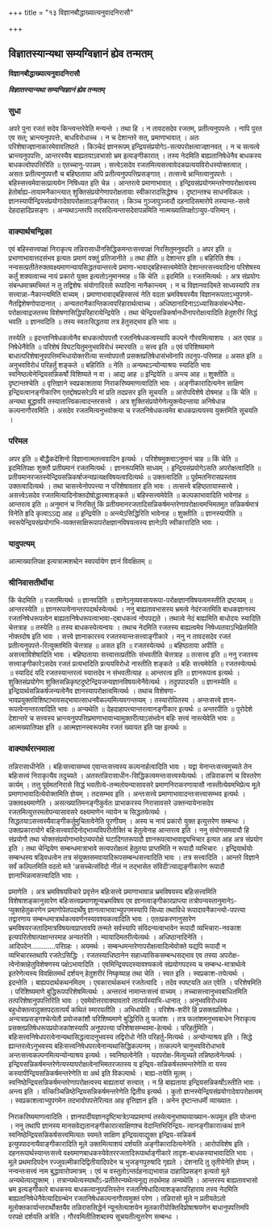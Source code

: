 +++
title = "१३ विज्ञानबौद्धाख्यात्यनुवादनिरासौ"

+++


## विज्ञातस्यान्यथा सम्यग्विज्ञानं ह्येव तन्मतम्

**विज्ञानबौद्धाख्यात्यनुवादनिरासौ**

***विज्ञातस्यान्यथा सम्यग्विज्ञानं ह्येव तन्मतम्***

### **सुधा**

अपरे पुना रजतं सदेव किन्त्वन्तरेवेति मन्यन्ते । तथा हि । न तावदसदेव रजतम्, प्रतीत्यनुपपत्तेः । नापि पुरत एव सत्; भ्रान्त्यनुपपत्तेः, बाधविरोधाच्च । न च देशान्तरे सत्, प्रमाणाभावात् । अतः परिशेषाज्ज्ञानाकारमेवावतिष्ठते । किञ्चेदं ज्ञानरूपम् इन्द्रियसंप्रयोगेऽ-सत्यपरोक्षत्वाज्ज्ञानवत् । न च सत्यत्वे भ्रान्त्यनुपपत्तिः, आन्तरस्यैव बाह्यतयाऽवभासो भ्रम इत्यङ्गीकारात् । तस्य नेदमिति बाह्यतानिषेधेनैव बाधकस्य बाधकत्वोपपत्तिरिति ॥ एतच्चानु-पपन्नम् । सत्त्वेऽसदेव रजतमित्यसत्त्वावेदकप्रत्ययविरोधस्योक्तत्वात् । असतः प्रतीत्यनुपपत्तौ च बहिष्ठताया अपि प्रतीत्यनुपपत्तिप्रसङ्गात् । तत्सत्त्वे भ्रान्तित्वानुपपत्तेः । बहिस्सत्त्वमेवासत्प्रत्ययेन निषिध्यत इति चेन्न । आन्तरत्वे प्रमाणाभावात् । इन्द्रियसंप्रयोगमन्तरेणापरोक्षत्वस्य हेतोर्बाह्य-तायामनैकान्त्यात् शुक्तिसंप्रयोगेणापरोक्षतायाः स्वीकारादसिद्धेश्च । दृष्टान्तश्च साधनविकलः । ज्ञानस्यापीन्द्रियसंप्रयोगादेवापरोक्षताऽङ्गीकारात् । किञ्च गुञ्जापुञ्जादौ दहनादिसमारोपे तस्यान्तः-सत्त्वे देहदाहादिप्रसङ्गः । अन्यथाऽन्तरपि तदसदित्यन्तासदेवापन्नमिति नात्मख्यातिपक्षोऽप्युप-पत्तिमान् ।

### **वाक्यार्थचन्द्रिका**

एवं बहिस्सत्त्वपक्षं निराकृत्य तन्निरासाधीनसिद्धिकमन्तःसत्त्वपक्षं निरसितुमनुवदति ॥ अपर इति ॥ प्रभाणाभावात्तदसंभव इत्यतः प्रमाणं वक्तुं प्रतिजानीते ॥ तथा हीति ॥ देशान्तर इति ॥ बहिरिति शेषः । नन्वसत्प्रतीतेरुक्तवक्ष्यमाणन्यायसिद्धतयान्तरत्वे प्रमाणा-भावाद्बहिस्सत्त्वमेवेति देशान्तरसत्त्ववादिना परिशेषस्य कर्तुं शक्यत्वाच्च नायं प्रकारो युक्त इत्यतोऽनुमानमाह ॥ किं चेति ॥ इदमिति ॥ रजतमित्यर्थः । अत्र संप्रयोगः संबन्धमात्रमभिमतं न तु तद्विशेषः संयोगादिरतो रूपादिना नानैकान्त्यम् । न च विज्ञानवादिमते साध्यस्यापि तत्र सत्त्वान्ना-नैकान्त्यमिति वाच्यम् । प्रमाणाभावाद्बहिस्सत्त्वं नेति वदता भ्रमविषयस्यैव विज्ञानरूपताऽभ्युपगमे-नैतद्विशेषणोपादानात् । अन्यतरानैकान्तिकत्वपरिहारार्थत्वाच्च । अधिष्ठानादिनाऽऽध्यासिकसंबन्धेनैवा-परोक्षत्वाद्रजतस्य विशेषणासिद्धिपरिहारायेन्द्रियेति । तथा चेन्द्रियसन्निकर्षानधीनापरोक्षत्वादिति हेतुशरीरं सिद्धं भवति ॥ ज्ञानवदिति ॥ तस्य स्वतःसिद्धतया तत्र हेतुसद्भाव इति भावः ॥

तस्येति ॥ इदन्तानिषेधकत्वेनैव बाधकत्वोपपत्तौ रजतनिषेधकत्वस्यापि कल्पने गौरवमित्याशयः । अत एवाह ॥ निषेधेनैवेति ॥ परिशेषं विघटयितुमनुभवविरोधं स्मारयति ॥ सत्त्व इति ॥ एवं परिशिष्यमाणे बाधात्परिशेषानुपपत्तिमभिधायोक्तरीत्या सत्त्वोपपत्तौ प्रसक्तप्रतिषेधासंभवेनापि तदनुप-पत्तिमाह ॥ असत इति ॥ अनुभवविरोधं परिहर्तुं शङ्कते ॥ बहिरिति ॥ नेति ॥ अन्यथाऽन्योन्याश्रयः स्यादिति भावः स्वनिष्ठत्वेनेन्द्रियसन्निकर्षो विशिष्यते न वा । आद्य आह ॥ इन्द्रियेति ॥ अन्त्य आह ॥ शुक्तीति ॥ दृष्टान्तश्चेति ॥ वृत्तिज्ञाने स्वप्रकाशताया निराकरिष्यमाणत्वादिति भावः । अङ्गीकारादित्यनेन साक्षिण इन्द्रियत्वानङ्गीकारिण एतद्दोषप्रसरेऽपि मां प्रति तदप्रसर इति सूचयति ॥ आरोपविशेषे दोषमाह ॥ किं चेति ॥ अन्यथा बुद्धावपि तस्यातात्त्विकत्वादन्तरसत्त्वे । अत्र शुक्तिसंप्रयोगेणेत्युक्त्येदन्ताया अनिषेधान्न कल्पनागौरवमिति । असदेव रजतमित्यनुभवोक्त्या च रजतनिषेधकत्वमेव बाधकप्रत्ययस्य युक्तमिति सूचयति ।

### **परिमल**

अपर इति ॥ बौद्धैकदेशिनो विज्ञानात्मतत्त्ववादिन इत्यर्थः । परिशेषमुक्त्वाऽनुमानं चाह ॥ किं चेति ॥ इदमितिपक्षः शुक्तौ प्रतीयमानं रजतमित्यर्थः । ज्ञानरूपमिति साध्यम् । इन्द्रियसंप्रयोगेऽसति अपरोक्षत्वादिति ॥ प्रतीयमानरजतस्येन्द्रियसन्निकर्षाजन्यप्रत्यक्षविषयत्वादित्यर्थः ॥ उक्तत्वादिति ॥ पूर्वमतनिरासप्रस्ताव उक्तत्वादित्यर्थः । तथा चासत्त्वेनोपपत्त्या न परिशेषावतार इति भावः । तत्सत्त्वे बहिष्ठतायास्सत्त्वे । असत्त्वेऽसदेव रजतमित्यादिनोक्तदोषोद्धारमाशङ्कते ॥ बहिस्सत्त्वमेवेति ॥ कल्पकाभावादिति भावेनाह ॥ आन्तरत्व इति ॥ अनुमानं च निरसितुं किं प्रतीयमानरजतादिसन्निकर्षमन्तरेणापरोक्षत्वमभिमतमुत सन्निकर्षमात्रं विनेति हृदि कृत्वाऽऽद्य आह ॥ इन्द्रियेति ॥ अन्त्येऽसिद्धिरिति भावेनाह ॥ शुक्तीति ॥ ज्ञानस्यापीति ॥ स्वरूपेन्द्रियसंप्रयोगाभि-व्यक्तसाक्षिरूपापरोक्षज्ञानविषयत्वस्य ज्ञानेऽपि स्वीकारादिति भावः ।

### **यादुपत्यम्**

आत्माख्यातिपक्ष इत्यत्रात्मशब्देन स्वपर्यायेण ज्ञानं विवक्षितम् ॥

### **श्रीनिवासतीर्थीया**

किं चेदमिति ॥ रजतमित्यर्थः ॥ ज्ञानवदिति ॥ ज्ञानेऽनुव्यवसायरूपा-परोक्षज्ञानविषयत्वमस्तीति द्रष्टव्यम् ॥ आन्तरस्येति ॥ ज्ञानरूपत्वेनान्तरपदार्थस्येत्यर्थः । ननु बाह्यतावभासस्य भ्रमत्वे नेदंरजतमिति बाधकज्ञानस्य रजतनिषेधरूपत्वेन बाह्यतानिषेधरूपत्वाभावा-द्बाधकत्वं नोपपद्यते । तथात्वे नेदं बाह्यमिति बाधोदयः स्यादिति चेत्तत्राह ॥ तस्येति ॥ तस्य बाधकस्येत्यन्वयः । तथाच नेदमिति रजतस्य बाह्यत्वमेव निषेध्यतयाऽभिप्रेतमिति नोक्तदोष इति भावः । सत्त्वे ज्ञानाकारस्य रजतस्यान्तःसत्त्वाङ्गीकारे । ननु न तावदसदेव रजतं प्रतीत्यनुपपत्ते-रित्युक्तमिति चेत्तत्राह ॥ असत इति ॥ रजतस्येत्यर्थः ॥ बहिष्ठताया अपीति ॥ असत्त्वाविशेषादिति भावः । बहिष्ठतायाः सत्त्वात्तत्प्रतीतिः संभवतीति चेत्तत्राह ॥ तत्सत्त्व इति ॥ ननु रजतस्य सत्त्वाङ्गीकारेऽसदेव रजतं प्रत्यभादिति प्रत्ययविरोधो नास्तीति शङ्कते ॥ बहिः सत्त्वमेवेति ॥ रजतस्येत्यर्थः ॥ स्यादिदं यदि रजतस्यान्तरत्वं स्यात्तदेव न संभवतीत्याह ॥ आन्तरत्व इति ॥ ज्ञानरूपत्व इत्यर्थः । शुक्तिसंप्रयोगेण शुक्तिसन्निकृष्टदुष्टेन्द्रियजन्यज्ञानविषयत्वेनैवेत्यर्थः । तदुपपादयति ॥ ज्ञानस्येति ॥ इन्द्रियार्थसन्निकर्षजन्यत्वेनैव ज्ञानस्यापरोक्षत्वमित्यर्थः । तथाच विशेषणा-भावप्रयुक्तविशिष्टाभावसद्भावात्साधनवैकल्यमित्यवगन्तव्यम् । तस्यारोपितस्य । अन्तःसत्त्वे ज्ञान-रूपत्वेनान्तरत्वादिति भावः ॥ अन्यथेति ॥ देहदाहापत्त्यान्तरत्वानङ्गीकार इत्यर्थः ॥ अन्तरपीति ॥ पुरोदेशे देशान्तरे च सत्त्वस्य भ्रान्त्यनुपपत्तिप्रमाणाभावाभ्यामुक्तरीत्याऽसंभवेन बहिः सत्त्वं नास्त्येवेति भावः ॥ आत्मख्यातिपक्ष इति ॥ आत्मज्ञानस्वरूपमेव रजतं ख्यायत इति पक्ष इत्यर्थः ॥

### **वाक्यार्थरत्नमाला**

तन्निरासाधीनेति । बहिःसत्त्वासम्भव एवान्तःसत्त्वस्य कल्पनार्हत्वादिति भावः । यद्वा येनान्तःसत्त्वमुच्यते तेन बहिःसत्त्वं निराकृत्यैव तदुच्यते । अतस्तन्निरासाधीन-सिद्धिकत्वमन्तःसत्त्वस्येत्यर्थः । तन्निराकरणं च विस्तरेण कार्यम् । तत्तु पूर्वमतनिरासे सिद्धं भवतीत्ये-तन्मतोपन्यासावसरे प्रमाणनिराकरणायासौ नास्तीत्येवमभिप्रेत्य मूले प्रमाणाभावादित्येवोक्तमिति ज्ञेयम् । तदसम्भव इति । अन्तःसत्त्वे प्रमाणाभावादन्तःसत्त्वासम्भव इत्यर्थः । उक्तवक्ष्यमाणेति । असत्ख्यातिमनङ्गीकुर्वतः प्राभाकरस्य निरासावसरे उक्तन्यायेनासदेव रजतमित्युत्तरमतोपन्यासावसरे वक्ष्यमाणेन न्यायेन च सिद्धतयेत्यर्थः । सिद्धतयाऽसत्त्वस्यैवाङ्गीकर्तुमुचितत्वेनेति पूरणीयम् । अस्य च नायं प्रकारो युक्त इत्युत्तरेण सम्बन्धः । उक्तप्रकारायोगे बहिःसत्त्ववादिनोद्भाव्यविपरीतोक्तिं च हेतुत्वेनाह आन्तरत्व इति । ननु संयोगसमवायौ हि संप्रयोगौ तथा चोक्तसंप्रयोगाभावेऽप्यपरोक्षे घटादिगतरूपादौ ज्ञानरूपत्वाभावाद्व्यभिचार इत्यत आह अत्र संप्रयोग इति । तथा चेन्द्रियेण सम्बन्धमात्राभावे सत्यपरोक्षत्वं हेतुतया प्राप्तमिति न रूपादौ व्यभिचारः । इन्द्रियार्थयोः सम्बन्धस्य षड्विधत्वेन तत्र संयुक्तसमवायादिरूपसम्बन्धसत्त्वादिति भावः । तत्र सत्त्वादिति । आन्तरे विज्ञाने सर्वं कल्पितमिति वदतो मते ‘असच्चेत्संविदो नीलं न तद्भासेत संविदी’त्याद्यङ्गीकारेण रूपादौ ज्ञानाभिन्नत्वसत्त्वादिति भावः ।

प्रमाणेति । अत्र भ्रमविषयविचारे प्रवृत्तेन बहिःसत्त्वे प्रमाणाभावान्न भ्रमविषयस्य बहिःसत्त्वमिति विशेषाशङ्कानुसारेण बहिःसत्त्वप्रमाणशून्यभ्रमविषय एव ज्ञानत्वाङ्गीकारप्राप्त्या तत्रोपन्यस्तानुमानेऽ-प्युक्तहेतुकरणेन प्रमाणोपेतपदार्थेषु ज्ञानत्वाभावाभ्युपगमस्यापि सिध्या तथाविधे रूपादावनैकान्त्यो-पपत्त्या तद्वारणाय सम्बन्धमात्रार्थकत्ववर्णनस्यावश्यकत्वादिति भावः । एतत्प्रकरणानुसारेण भ्रमविषयरजतादिमात्रविषयत्वप्राप्तावपि तन्मते सर्वस्यापि संविदन्यत्वाभावेन रूपादौ व्यभिचारा-नवकाश इत्यपरितोषात्पक्षान्तरमाह अन्यतरेति । न्यायादिमतरीत्येत्यर्थः । अधिष्ठानादिनेति । आदिपदेन............परिग्रहः । अयमर्थः । सम्बन्धमन्तरेणापरोक्षत्वादित्येवोक्ते यद्यपि रूपादौ न व्यभिचारस्तथापि रजतेऽसिद्धिः । रजतस्याधिष्ठानेन सहाध्यासिकसम्बन्धसद्भाव एव तस्या अपरोक्ष-त्वेनोक्तहेतुविशेषणस्य पक्षेऽभावादिति । एवमिन्द्रियपदस्यावश्यकत्वे संप्रयोगपदस्य च सम्बन्ध-मात्रार्थत्वे इतरेणेत्यस्य विवक्षितमर्थं दर्शयन् हेतुशरीरं निष्कृष्याह तथा चेति । स्वत इति । स्वप्रकाश-तयेत्यर्थः । इदन्तेति । बाह्यपदार्थकथनमिदम् । एवकारार्थकथनं रजतेत्यादि । तदेव स्पष्टयति अत एवेति । परिशेषमिति । परिशिष्यमाणे बुद्धिरूपपरिशेषमित्यर्थः । अन्तरत्वं नामान्तःसत्त्वं वाच्यम् । तच्चासत्त्वानुभवबाधितमिति तत्परिशेषानुपपत्तिरिति भावः । एवमेवोत्तरवाक्यावतारे तात्पर्यस्याभि-धानात् । अनुभवविरोधस्य बहुधोक्तत्वादुक्तपदतात्पर्यं कथितं स्मारयतीति । अभिधायेति । परिशेष-शरीरे हि प्रसक्तप्रतिषेधः । अन्यत्राप्रसङ्गश्चेत्येतौ प्रयोजकांशौ परिशिष्यमाणे बुद्धिरिति तु फलांशः । तत्र फलांशमनुभवबाधेन निराकृत्य प्रसक्तप्रतिषेधरूपप्रयोजकांशस्यापि अनुपपत्त्या परिशेषासम्भवमा-हेत्यर्थः । परिहर्तुमिति । बहिःसत्त्वनिषेधपरत्वेनान्यथासिद्धत्वादनुभवस्य तद्विरोधो नेति परिहर्तु-मित्यर्थः । अन्योन्याश्रय इति । सिद्धे ह्यान्तरत्वेऽनुभवस्य बहिःसत्त्वनिषेधपरत्वेनान्यथासिद्धिकल्पनम् । तत्कल्पने चानुभवविरोधाभावे अन्तःसत्त्वकल्पनमित्यन्योन्याश्रय इत्यर्थः । स्वनिष्ठत्वेनेति । यदपरोक्ष-मित्युच्यते तन्निष्ठत्वेनेत्यर्थः । इन्द्रियसन्निकर्षमन्तरेणेत्यस्यापरोक्षत्वेनाभिमतरजतस्य य इन्द्रिय-सन्निकर्षस्तमन्तरेणेति वा यस्य कस्यापीन्द्रियसन्निकर्षमन्तरेणेति वा अर्थ इति विकल्पार्थः । बाह्य-तयेति मूलम् । स्वनिष्ठेन्द्रियसन्निकर्षमन्तरेणापरोक्षत्वस्य बाह्यतायां सत्त्वात् । न हि बाह्यताया इन्द्रियसन्निकर्षोऽस्तीति भावः । अन्त्य इति । यत्किञ्चिन्निष्ठेन्द्रियसन्निकर्षमन्तरेणेति द्वितीय इत्यर्थः । कुतो ज्ञानस्येन्द्रियसंप्रयोगादेवापरोक्षत्वम् । स्वप्रकाशत्वाभ्युपगमेन तदभावोपपत्तेरित्यत आह वृत्तिज्ञान इति । अनेन दृष्टान्तधर्मी व्याख्यातः ।

निराकरिष्यमाणत्वादिति । ज्ञानपादीयज्ञानदृष्टिमात्रेऽप्यप्रामाण्यं तस्येत्यनुभाष्यव्याख्यान-रूपमूल इति योजना । ननु तथापि ज्ञानस्य मानसवेद्यतानङ्गीकारात्साक्षिणश्च वेदान्तिभिरिन्द्रिय- त्वानङ्गीकारात्कथं ज्ञाने स्वनिष्ठेन्द्रियसन्निकर्षसत्त्वमित्यतः स्वमते साक्षिण इन्द्रियत्वाद्युक्त इन्द्रिय-सन्निकर्ष इत्युपपादनायैवाङ्गीकारादिति मूले उक्तमित्याशयं दर्शयति अङ्गीकारादित्यनेनेति । आरोपविशेष इति । दहनरूपार्थस्यान्तःसत्त्वे वक्ष्यमाणबाधकस्येवेतररजतादिरूपार्थाङ्गीकारे तादृश-बाधकस्याभावादिति भावः । मूले प्रथमादिपदेन रज्जुवल्मीकादिद्वितीयादिपदेन च भुजङ्गपुरुषादि गृह्यते । दंशनादि तु तृतीयेनेति ज्ञेयम् । नन्वन्तःसत्त्वं नाम बुद्धावारोपमात्रम् । एवं च वस्तुतोऽन्तर्दहनाद्यभावान्न दाहादिप्रसङ्ग इत्यतो मूले अन्यथेत्याद्युक्तम् । तत्रान्यथेत्यस्यार्थोऽ-प्रतीतेरन्यथेत्यनूद्य तदर्थमाह अन्यथेति । आन्तरस्य बाह्यतावभासो भ्रम इत्यङ्गीकारे बाधकस्य बाधकत्वानुपपत्तिस्तेन रजतनिषेधादित्याशङ्कापरिहाराय तस्य नेदमिति बाह्यतानिषेधेनैवेत्यादिग्रन्थेन रजतनिषेधकल्पनागौरवमुक्तं परेण । तन्निरासो मूले न प्रतीयतेऽतो मूलोक्तकार्यान्तरार्थोक्तयैव तन्निराससिद्धेर्न न्यूनतेत्याशयेन मूलकारीयोक्तिविप्रोषाश्रयणेन बाधानुपपत्तिमपि परपक्षे दर्शयति अत्रेति । गौरवमितीतिशब्दस्य सूचयतीत्युत्तरेण सम्बन्धः ।

